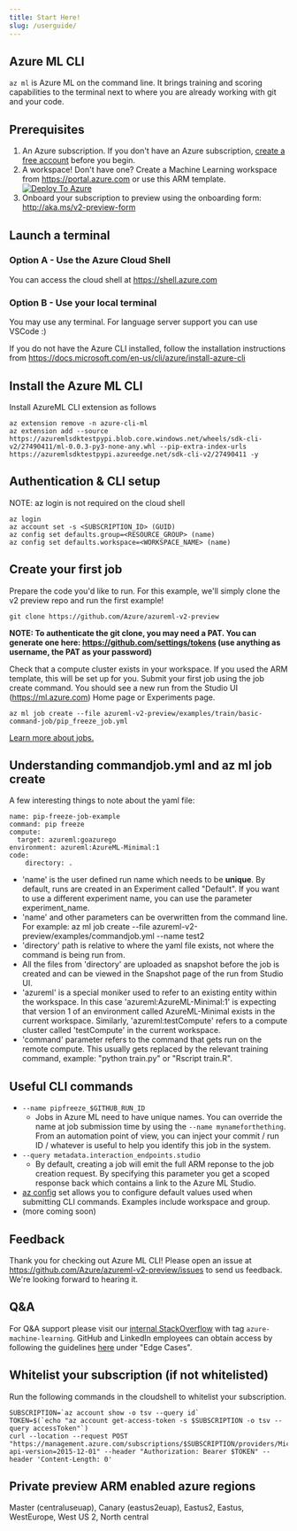```yaml
---
title: Start Here!
slug: /userguide/
---
```


## Azure ML CLI
```az ml``` is Azure ML on the command line. 
It brings training and scoring capabilities to the terminal next to where you are already working with git and your code.

## Prerequisites
1. An Azure subscription. If you don't have an Azure subscription, [create a free account](https://aka.ms/amlfree) before you begin.
2. A workspace! Don't have one? Create a Machine Learning workspace from https://portal.azure.com or use this ARM template.
[![Deploy To Azure](https://raw.githubusercontent.com/Azure/azure-quickstart-templates/master/1-CONTRIBUTION-GUIDE/images/deploytoazure.svg?sanitize=true)](https://portal.azure.com/#create/Microsoft.Template/uri/https%3A%2F%2Fmldevplatv2.blob.core.windows.net%2Fcli%2Fazuredeploy.json)
3. Onboard your subscription to preview using the onboarding form: http://aka.ms/v2-preview-form 

## Launch a terminal

### Option A - Use the Azure Cloud Shell
You can access the cloud shell at https://shell.azure.com

### Option B - Use your local terminal
You may use any terminal. 
For language server support you can use VSCode :)

If you do not have the Azure CLI installed, follow the installation instructions from https://docs.microsoft.com/en-us/cli/azure/install-azure-cli

## Install the Azure ML CLI
Install AzureML CLI extension as follows
```
az extension remove -n azure-cli-ml
az extension add --source https://azuremlsdktestpypi.blob.core.windows.net/wheels/sdk-cli-v2/27490411/ml-0.0.3-py3-none-any.whl --pip-extra-index-urls https://azuremlsdktestpypi.azureedge.net/sdk-cli-v2/27490411 -y
```

## Authentication & CLI setup
NOTE: az login is not required on the cloud shell
```console
az login
az account set -s <SUBSCRIPTION_ID> (GUID)
az config set defaults.group=<RESOURCE_GROUP> (name)
az config set defaults.workspace=<WORKSPACE_NAME> (name)
```

## Create your first job
Prepare the code you'd like to run. For this example, we'll simply clone the v2 preview repo and run the first example!

```console
git clone https://github.com/Azure/azureml-v2-preview
```

**NOTE: To authenticate the git clone, you may need a PAT. You can generate one here: https://github.com/settings/tokens (use anything as username, the PAT as your password)**

Check that a compute cluster exists in your workspace.
If you used the ARM template, this will be set up for you. Submit your first job using the job create command. 
You should see a new run from the Studio UI (https://ml.azure.com) Home page or Experiments page. 

```console
az ml job create --file azureml-v2-preview/examples/train/basic-command-job/pip_freeze_job.yml
```

[Learn more about jobs.](./job)

## Understanding commandjob.yml and az ml job create
A few interesting things to note about the yaml file:

```console
name: pip-freeze-job-example
command: pip freeze
compute:
  target: azureml:goazurego
environment: azureml:AzureML-Minimal:1
code:
    directory: .
```

- 'name' is the user defined run name which needs to be **unique**. By default, runs are created in an Experiment called "Default". If you want to use a different experiment name, you can use the parameter experiment_name.
- 'name' and other parameters can be overwritten from the command line. For example: az ml job create --file azureml-v2-preview/examples/commandjob.yml --name test2
- 'directory' path is relative to where the yaml file exists, not where the command is being run from.
- All the files from 'directory' are uploaded as snapshot before the job is created and can be viewed in the Snapshot page of the run from Studio UI.
- 'azureml' is a special moniker used to refer to an existing entity within the workspace. In this case 'azureml:AzureML-Minimal:1' is expecting that version 1 of an environment called AzureML-Minimal exists in the current workspace. Similarly, 'azureml:testCompute' refers to a compute cluster called 'testCompute' in the current workspace. 
- 'command' parameter refers to the command that gets run on the remote compute. This usually gets replaced by the relevant training command, example: "python train.py" or "Rscript train.R".

## Useful CLI commands
- ```--name pipfreeze_$GITHUB_RUN_ID ```
  - Jobs in Azure ML need to have unique names. You can override the name at job submission time by using the ```--name mynameforthething```. From an automation point of view, you can inject your commit / run ID / whatever is useful to help you identify this job in the system.
- ```--query metadata.interaction_endpoints.studio```
  - By default, creating a job will emit the full ARM reponse to the job creation request. By specifying this parameter you get a scoped response back which contains a link to the Azure ML Studio.
- [az config](https://docs.microsoft.com/en-us/cli/azure/param-persist-howto) set allows you to configure default values used when submitting CLI commands. Examples include workspace and group.
- (more coming soon)

## Feedback
Thank you for checking out Azure ML CLI! Please open an issue at https://github.com/Azure/azureml-v2-preview/issues to send us feedback. We're looking forward to hearing it.

## Q&A
For Q&A support please visit our [internal StackOverflow](http://aka.ms/stackoverflow) with tag `azure-machine-learning`. GitHub and LinkedIn employees can obtain access by following the guidelines [here](https://www.1eswiki.com/wiki/Stack_Overflow_At_Microsoft_Access) under "Edge Cases".

## Whitelist your subscription (if not whitelisted)
Run the following commands in the cloudshell to whitelist your subscription.

```console
SUBSCRIPTION=`az account show -o tsv --query id`
TOKEN=$(`echo "az account get-access-token -s $SUBSCRIPTION -o tsv --query accessToken"`)
curl --location --request POST "https://management.azure.com/subscriptions/$SUBSCRIPTION/providers/Microsoft.Features/providers/Microsoft.MachineLearningServices/features/MFE/register?api-version=2015-12-01" --header "Authorization: Bearer $TOKEN" --header 'Content-Length: 0'
```

## Private preview ARM enabled azure regions
Master (centraluseuap), Canary (eastus2euap), Eastus2, Eastus, WestEurope, West US 2, North central

